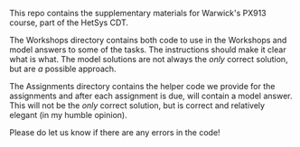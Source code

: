 This repo contains the supplementary materials for Warwick's PX913 course, part of
the HetSys CDT.

The Workshops directory contains both code to use in the Workshops and model answers to
some of the tasks. The instructions should make it clear what is what. The model solutions
are not always the *only* correct solution, but are *a* possible approach.

The Assignments directory contains the helper code we provide for the assignments
and after each assignment is due, will contain a model answer. This will not be
the *only* correct solution, but is correct and relatively elegant (in my humble opinion).

Please do let us know if there are any errors in the code!
